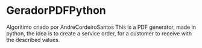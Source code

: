 # GeradorPDFPython

Algorítimo criado por AndreCordeiroSantos
This is a PDF generator, made in python, the idea is to create a service order, for a customer to receive with the described values.
